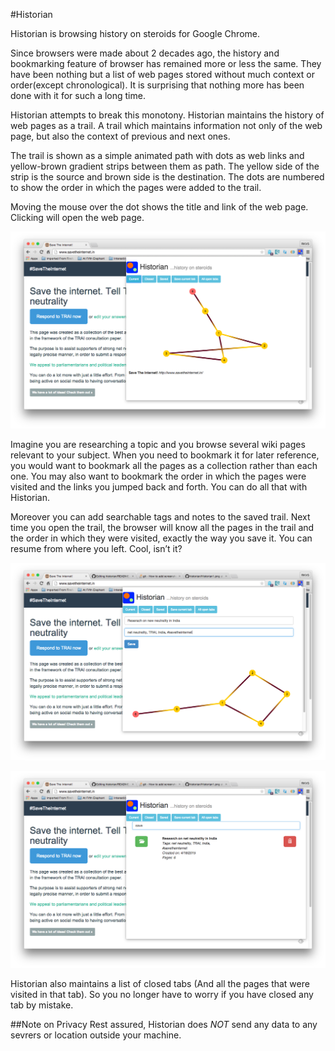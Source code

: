 

#Historian 

Historian is browsing history on steroids for Google Chrome. 


Since browsers were made about 2 decades ago, the history and bookmarking feature of browser has remained more or less the same. They have been nothing but a list of web pages stored without much context or order(except chronological). It is surprising that nothing more has been done with it for such a long time.

Historian attempts to break this monotony. Historian maintains the history of web pages as a trail. A trail which maintains information not only of the web page, but also the context of previous and next ones. 

The trail is shown as a simple animated path with dots as web links and yellow-brown gradient strips between them as path. The yellow side of the strip is the source and brown side is the destination. The dots are numbered to show the order in which the pages were added to the trail.

Moving the mouse over the dot shows the title and link of the web page. Clicking will open the web page. 

![Trail of web pages](images/Historian1.png?raw=true "Trail of web pages")


Imagine you are researching a topic and you browse several wiki pages relevant to your subject. When you need to bookmark it for later reference, you would want to bookmark all the pages as a collection rather than each one. You may also want to bookmark the order in which the pages were visited and the links you jumped back and forth. You can do all that with Historian. 

Moreover you can add searchable tags and notes to the saved trail. Next time you open the trail, the browser will know all the pages in the trail and the order in which they were visited, exactly the way you save it. You can resume from where you left. Cool, isn’t it? 

![Saving a trail](images/Historian2.png?raw=true "Saving a trail")


![Search for a saved trail](images/Historian3.png?raw=true "Search for a saved trail")

Historian also maintains a list of closed tabs (And all the pages that were visited in that tab). So you no longer have to worry if you have closed any tab by mistake. 

##Note on Privacy
Rest assured, Historian does *NOT* send any data to any sevrers or location outside your machine. 






